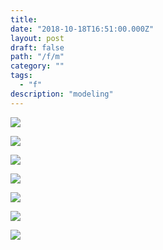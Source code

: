 ```yaml
---
title:
date: "2018-10-18T16:51:00.000Z"
layout: post
draft: false
path: "/f/m"
category: ""
tags:
  - "f"
description: "modeling"
---
```


![](./m7.jpg)

![](./m2.png)

![](./m8.jpg)

![](./m3.jpg)

![](./m4.jpg)

![](./m5.jpg)

![](./m1.jpg)